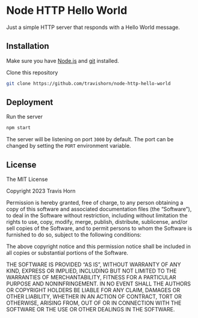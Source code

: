 # Node HTTP Hello World

Just a simple HTTP server that responds with a Hello World message.

## Installation

Make sure you have [Node.js](https://nodejs.org) and [git](https://git-scm.com/)
installed.

Clone this repository

```sh
git clone https://github.com/travishorn/node-http-hello-world
```

## Deployment

Run the server

```sh
npm start
```

The server will be listening on port `3000` by default. The port can be changed
by setting the `PORT` environment variable.

## License

The MIT License

Copyright 2023 Travis Horn

Permission is hereby granted, free of charge, to any person obtaining a copy of
this software and associated documentation files (the “Software”), to deal in
the Software without restriction, including without limitation the rights to
use, copy, modify, merge, publish, distribute, sublicense, and/or sell copies of
the Software, and to permit persons to whom the Software is furnished to do so,
subject to the following conditions:

The above copyright notice and this permission notice shall be included in all
copies or substantial portions of the Software.

THE SOFTWARE IS PROVIDED “AS IS”, WITHOUT WARRANTY OF ANY KIND, EXPRESS OR
IMPLIED, INCLUDING BUT NOT LIMITED TO THE WARRANTIES OF MERCHANTABILITY, FITNESS
FOR A PARTICULAR PURPOSE AND NONINFRINGEMENT. IN NO EVENT SHALL THE AUTHORS OR
COPYRIGHT HOLDERS BE LIABLE FOR ANY CLAIM, DAMAGES OR OTHER LIABILITY, WHETHER
IN AN ACTION OF CONTRACT, TORT OR OTHERWISE, ARISING FROM, OUT OF OR IN
CONNECTION WITH THE SOFTWARE OR THE USE OR OTHER DEALINGS IN THE SOFTWARE.
